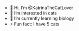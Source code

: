 - 👋 Hi, I’m @KatrinaTheCatLover
- 👀 I’m interested in cats
- 🌱 I’m currently learning biology
- ⚡ Fun fact: I have 5 cats

<!---
KatrinaTheCatLover/KatrinaTheCatLover is a ✨ special ✨ repository because its `README.md` (this file) appears on your GitHub profile.
You can click the Preview link to take a look at your changes.
--->
